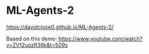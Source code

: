 # ML-Agents-2

https://davidclose0.github.io/ML-Agents-2/

Based on this demo: https://www.youtube.com/watch?v=ZV12uozR36k&t=509s
